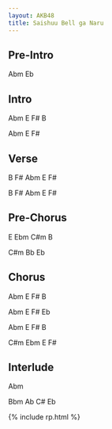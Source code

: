 ```yaml
---
layout: AKB48
title: Saishuu Bell ga Naru
---
```

## Pre-Intro 
Abm Eb 

## Intro 
Abm E F# B 

Abm E F# 

## Verse 
B F# Abm E F# 

B F# Abm E F# 

## Pre-Chorus 
E Ebm C#m B 

C#m Bb Eb 

## Chorus 
Abm E F# B 

Abm E F# Eb 

Abm E F# B 

C#m Ebm E F# 

## Interlude 
Abm 

Bbm Ab C# Eb 

{% include rp.html %}
